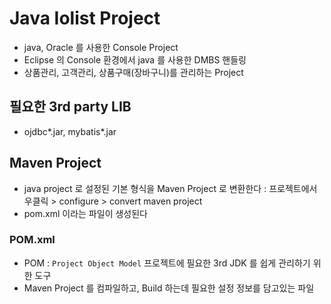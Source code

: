 # Java Iolist Project
- java, Oracle 를 사용한 Console Project
- Eclipse 의 Console 환경에서 java 를 사용한 DMBS 핸들링
- 상품관리, 고객관리, 상품구매(장바구니)를 관리하는 Project

## 필요한 3rd party LIB
- ojdbc*.jar, mybatis*.jar

## Maven Project 
- java project 로 설정된 기본 형식을 Maven Project 로 변환한다 : 프로젝트에서 우클릭 > configure > convert maven project
- pom.xml 이라는 파일이 생성된다 

### POM.xml 
- POM : `Project Object Model` 프로젝트에 필요한 3rd JDK 를 쉽게 관리하기 위한 도구
- Maven Project 를 컴파일하고, Build 하는데 필요한 설정 정보를 담고있는 파일